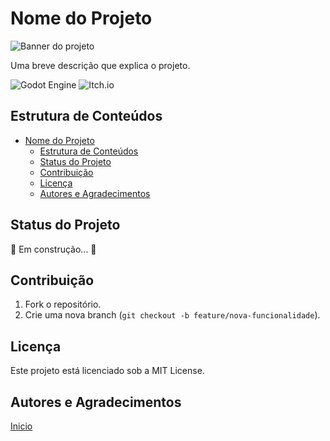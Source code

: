 # Nome do Projeto
![Banner do projeto](https://placehold.co/1024x200)

Uma breve descrição que explica o projeto.

![Godot Engine](https://img.shields.io/badge/GODOT-%23FFFFFF.svg?style=for-the-badge&logo=godot-engine)
![Itch.io](https://img.shields.io/badge/Itch-%23FF0B34.svg?style=for-the-badge&logo=Itch.io&logoColor=white)

## Estrutura de Conteúdos
- [Nome do Projeto](#nome-do-projeto)
  - [Estrutura de Conteúdos](#estrutura-de-conteúdos)
  - [Status do Projeto](#status-do-projeto)
  - [Contribuição](#contribuição)
  - [Licença](#licença)
  - [Autores e Agradecimentos](#autores-e-agradecimentos)

## Status do Projeto 
🚧 Em construção... 🚧

## Contribuição
1. Fork o repositório.
2. Crie uma nova branch (`git checkout -b feature/nova-funcionalidade`).

## Licença
Este projeto está licenciado sob a MIT License.

## Autores e Agradecimentos

[Inicio](#nome-do-projeto)